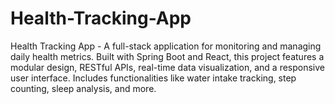 # Health-Tracking-App
Health Tracking App - A full-stack application for monitoring and managing daily health metrics. Built with Spring Boot and React, this project features a modular design, RESTful APIs, real-time data visualization, and a responsive user interface. Includes functionalities like water intake tracking, step counting, sleep analysis, and more.
